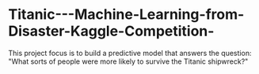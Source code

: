 # Titanic---Machine-Learning-from-Disaster-Kaggle-Competition-
This project focus is to build a predictive model that answers the question: "What sorts of people were more likely to survive the Titanic shipwreck?"
